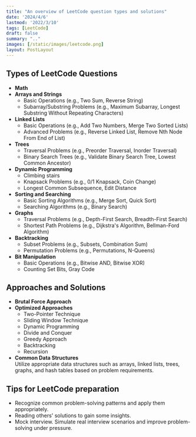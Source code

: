 ```yaml
---
title: "An overview of LeetCode question types and solutions"
date: '2024/4/6'
lastmod: '2022/3/10'
tags: [LeetCode]
draft: false
summary: ".."
images: [/static/images/leetcode.png]
layout: PostLayout
---
```


## Types of LeetCode Questions
- **Math**
- **Arrays and Strings**
  - Basic Operations (e.g., Two Sum, Reverse String)
  - Subarray/Substring Problems (e.g., Maximum Subarray, Longest Substring Without Repeating Characters)
- **Linked Lists**
  - Basic Operations (e.g., Add Two Numbers, Merge Two Sorted Lists)
  - Advanced Problems (e.g., Reverse Linked List, Remove Nth Node From End of List)
- **Trees**
  - Traversal Problems (e.g., Preorder Traversal, Inorder Traversal)
  - Binary Search Trees (e.g., Validate Binary Search Tree, Lowest Common Ancestor)
- **Dynamic Programming**
  - Climbing stairs
  - Knapsack Problems (e.g., 0/1 Knapsack, Coin Change)
  - Longest Common Subsequence, Edit Distance
- **Sorting and Searching**
  - Basic Sorting Algorithms (e.g., Merge Sort, Quick Sort)
  - Searching Algorithms (e.g., Binary Search)
- **Graphs**
  - Traversal Problems (e.g., Depth-First Search, Breadth-First Search)
  - Shortest Path Problems (e.g., Dijkstra's Algorithm, Bellman-Ford Algorithm)
- **Backtracking**
  - Subset Problems (e.g., Subsets, Combination Sum)
  - Permutation Problems (e.g., Permutations, N-Queens)
- **Bit Manipulation**
  - Basic Operations (e.g., Bitwise AND, Bitwise XOR)
  - Counting Set Bits, Gray Code
  

## Approaches and Solutions
- **Brutal Force Approach**
- **Optimized Approaches**
  - Two-Pointer Technique
  - Sliding Window Technique
  - Dynamic Programming
  - Divide and Conquer
  - Greedy Approach
  - Backtracking
  - Recursion
- **Common Data Structures**  
  Utilize appropriate data structures such as arrays, linked lists, trees, graphs, and hash tables based on problem requirements.

## Tips for LeetCode preparation
- Recognize common problem-solving patterns and apply them appropriately.
- Reading others' solutions to gain some insights.
- Mock interview. Simulate real interview scenarios and improve problem-solving under pressure.



